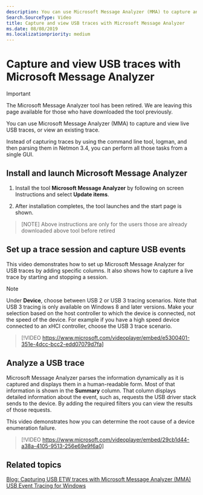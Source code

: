```yaml
---
description: You can use Microsoft Message Analyzer (MMA) to capture and view live USB traces, or view an existing trace.
Search.SourceType: Video
title: Capture and view USB traces with Microsoft Message Analyzer
ms.date: 08/08/2019
ms.localizationpriority: medium
---
```


# Capture and view USB traces with Microsoft Message Analyzer

>[!IMPORTANT]
>The Microsoft Message Analyzer tool has been retired. We are leaving this page available for those who have downloaded the tool previously.

You can use Microsoft Message Analyzer (MMA) to capture and view live USB traces, or view an existing trace.

Instead of capturing traces by using the command line tool, logman, and then parsing them in Netmon 3.4, you can perform all those tasks from a single GUI.

## Install and launch Microsoft Message Analyzer

1.  Install the tool **Microsoft Message Analyzer**  by following on screen Instructions and select **Update items**.

2.  After installation completes, the tool launches and the start page is shown.

> [NOTE]
> Above instructions are only for the users those are already downloaded above tool before retired

## Set up a trace session and capture USB events

This video demonstrates how to set up Microsoft Message Analyzer for USB traces by adding specific columns. It also shows how to capture a live trace by starting and stopping a session.

> [!NOTE]
> Under **Device**, choose between USB 2 or USB 3 tracing scenarios. Note that USB 3 tracing is only available on Windows 8 and later versions. Make your selection based on the host controller to which the device is connected, not the speed of the device. For example if you have a high speed device connected to an xHCI controller, choose the USB 3 trace scenario.

>[!VIDEO https://www.microsoft.com/videoplayer/embed/e5300401-351e-4dcc-bcc2-edd07079d7fa]

## Analyze a USB trace

Microsoft Message Analyzer parses the information dynamically as it is captured and displays them in a human-readable form. Most of that information is shown in the **Summary** column. That column displays detailed information about the event, such as, requests the USB driver stack sends to the device. By adding the required filters you can view the results of those requests.

This video demonstrates how you can determine the root cause of a device enumeration failure.

>[!VIDEO https://www.microsoft.com/videoplayer/embed/29cb1d44-a38a-4105-9513-256e69e9f6a0]

## Related topics
[Blog: Capturing USB ETW traces with Microsoft Message Analyzer (MMA)](https://techcommunity.microsoft.com/t5/Microsoft-USB-Blog/bg-p/MicrosoftUSBBlog/archive/2013/11/09/capturing-usb-etw-traces-with-microsoft-message-analyzer-mma.aspx)  
[USB Event Tracing for Windows](usb-event-tracing-for-windows.md)  




